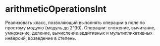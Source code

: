 # arithmeticOperationsInt
Реализовать класс, позволяющий выполнять операции в поле по простому модулю (модуль до 2^30). 
Операции: сложение, вычитание, умножение, деление, вычисление аддитивных и мультипликативных инверсий, возведение в степень. 
